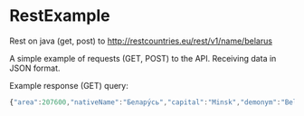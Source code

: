 # RestExample
Rest on java (get, post) to http://restcountries.eu/rest/v1/name/belarus

A simple example of requests (GET, POST) to the API.
Receiving data in JSON format.

Example response (GET) query:

```javascript
{"area":207600,"nativeName":"Белару́сь","capital":"Minsk","demonym":"Belarusian","alpha2Code":"BY","languages":["be","ru"],"borders":["LVA","LTU","POL","RUS","UKR"],"subregion":"Eastern Europe","callingCodes":["375"],"gini":26.5,"relevance":"0","population":9485300,"numericCode":"112","alpha3Code":"BLR","topLevelDomain":[".by"],"timezones":["UTC+03:00"],"translations":{"de":"Weißrussland","ja":"ベラルーシ","it":"Bielorussia","fr":"Biélorussie","es":"Bielorrusia"},"name":"Belarus","altSpellings":["BY","Bielaruś","Republic of Belarus","Белоруссия","Республика Беларусь","Belorussiya","Respublika Belarus\u2019"],"region":"Europe","latlng":[53,28],"currencies":["BYR"]}
```

